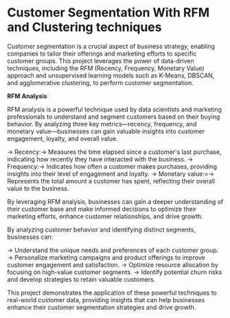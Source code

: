 
# Customer Segmentation With RFM and Clustering techniques

Customer segmentation is a crucial aspect of business strategy, enabling companies to tailor their offerings and marketing efforts to specific customer groups. This project leverages the power of data-driven techniques, including the RFM (Recency, Frequency, Monetary Value) approach and unsupervised learning models such as K-Means, DBSCAN, and agglomerative clustering, to perform customer segmentation.

**RFM Analysis**

RFM analysis is a powerful technique used by data scientists and marketing professionals to understand and segment customers based on their buying behavior. By analyzing three key metrics—recency, frequency, and monetary value—businesses can gain valuable insights into customer engagement, loyalty, and overall value.

→ Recency:→ Measures the time elapsed since a customer's last purchase, indicating how recently they have interacted with the business.
→ Frequency:→ Indicates how often a customer makes purchases, providing insights into their level of engagement and loyalty.
→ Monetary value:=→ Represents the total amount a customer has spent, reflecting their overall value to the business.

By leveraging RFM analysis, businesses can gain a deeper understanding of their customer base and make informed decisions to optimize their marketing efforts, enhance customer relationships, and drive growth.

By analyzing customer behavior and identifying distinct segments, businesses can:

→ Understand the unique needs and preferences of each customer group.
→ Personalize marketing campaigns and product offerings to improve customer engagement and satisfaction.
→ Optimize resource allocation by focusing on high-value customer segments.
→ Identify potential churn risks and develop strategies to retain valuable customers.

This project demonstrates the application of these powerful techniques to real-world customer data, providing insights that can help businesses enhance their customer segmentation strategies and drive growth.